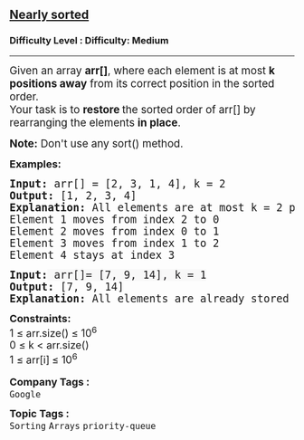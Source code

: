 <h2><a href="https://www.geeksforgeeks.org/problems/nearly-sorted-1587115620/1?_gl=1*12f1dby*_up*MQ..*_gs*MQ..&gclid=CjwKCAjw--K_BhB5EiwAuwYoylK5XzDwQqyzmbeNyd6lbwEki04LPSPJ3QfSMrU-U2MbFA0DRoegrBoCPiYQAvD_BwE&gbraid=0AAAAAC9yBkDs_DoJKxMS1sI6NNYmbwb_h">Nearly sorted</a></h2><h3>Difficulty Level : Difficulty: Medium</h3><hr><div class="problems_problem_content__Xm_eO"><p><span style="font-size: 14pt;">Given an array <strong>arr[]</strong>, where each element is at most <strong data-start="202" data-end="222">k positions away</strong> from its correct position in the sorted order.<br>Your task is to <strong data-start="275" data-end="316">restore </strong>the sorted order of arr[] by rearranging the elements <strong data-start="345" data-end="357">in place</strong>.</span></p>
<p><span style="font-size: 18.6667px;"><strong>Note:</strong> Don't use any sort() method.</span></p>
<p><span style="font-size: 18px;"><strong>Examples:</strong></span></p>
<pre><span style="font-size: 14pt;"><strong>Input:</strong> arr[] = [2, 3, 1, 4], k = 2
<strong>Output: </strong>[1, 2, 3, 4]<strong>
Explanation: </strong>All elements are at most k = 2 positions away from their correct positions.</span><br><span style="font-size: 14pt;">Element 1 moves from index 2 to 0</span><br><span style="font-size: 14pt;">Element 2 moves from index 0 to 1</span><br><span style="font-size: 14pt;">Element 3 moves from index 1 to 2</span><br><span style="font-size: 14pt;">Element 4 stays at index 3</span></pre>
<pre><span style="font-size: 14pt; font-family: 'andale mono', monospace;"><strong>Input:</strong><span style="color: #1d1c1d; font-variant-ligatures: common-ligatures; white-space: normal; background-color: #f8f8f8;"> arr[]= [7, 9, 14], k = 1</span>
<strong>Output: </strong>[7, 9, 14]<br><strong>Explanation: </strong>All elements are already stored in the sorted order.</span></pre>
<p><span style="font-size: 18px;"><strong>Constraints:</strong><br>1 ≤ arr.size() ≤ 10<sup>6</sup><br>0 ≤ k &lt; arr.size()<br>1 ≤ arr[i]<sub>&nbsp;</sub>≤ 10<sup>6</sup></span></p></div><p><span style=font-size:18px><strong>Company Tags : </strong><br><code>Google</code>&nbsp;<br><p><span style=font-size:18px><strong>Topic Tags : </strong><br><code>Sorting</code>&nbsp;<code>Arrays</code>&nbsp;<code>priority-queue</code>&nbsp;